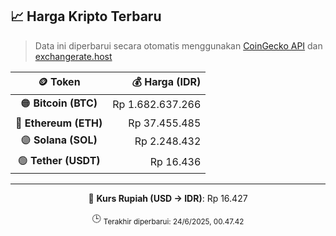 

<!-- HARGA_KRIPTO -->
## 📈 Harga Kripto Terbaru

> Data ini diperbarui secara otomatis menggunakan [CoinGecko API](https://www.coingecko.com/) dan [exchangerate.host](https://exchangerate.host/)

<div align="center">

| 🪙 Token | 💰 Harga (IDR) |
|:------:|---------------:|
| 🟠 **Bitcoin (BTC)**   | Rp 1.682.637.266 |
| 🔵 **Ethereum (ETH)**  | Rp 37.455.485 |
| 🟣 **Solana (SOL)**    | Rp 2.248.432 |
| 🟢 **Tether (USDT)**   | Rp 16.436 |

---

💱 **Kurs Rupiah (USD → IDR)**: Rp 16.427

🕒 <sub>Terakhir diperbarui: 24/6/2025, 00.47.42</sub>

</div>
<!-- /HARGA_KRIPTO -->